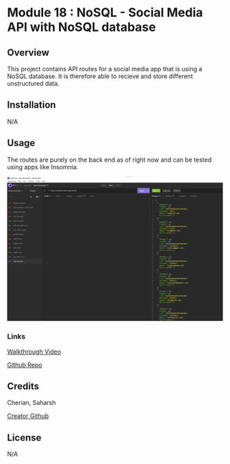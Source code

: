 #  Module 18 : NoSQL - Social Media API with NoSQL database

## Overview

This project contains API routes for a social media app that is using a NoSQL database. It is therefore able to recieve and store different unstructured data. 

## Installation

N/A

## Usage

The routes are purely on the back end as of right now and can be tested using apps like Insomnia.


![Screenshot of full working page](./assets/images/social%20media%20API%20screenshot.jpg "Social Media API")

### Links

 [Walkthrough Video](https://drive.google.com/file/d/16F1dRG8bCekZGQqviqCYphMaBw0BRc-J/view)
 
 [Github Repo](https://github.com/sashdc/Social-Media-Backend)

 ## Credits

Cherian, Saharsh

[Creator Github](https://github.com/sashdc)

## License

N/A
